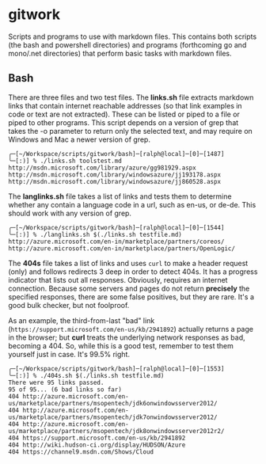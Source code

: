 # gitwork
Scripts and programs to use with markdown files. This contains both scripts (the bash and powershell directories) and programs (forthcoming go and mono/.net directories) that perform basic tasks with markdown files. 

## Bash
There are three files and two test files. The **links.sh** file extracts markdown links that contain internet reachable addresses (so that link examples in code or text are not extracted). These can be listed or piped to a file or piped to other programs. This script depends on a version of grep that takes the -o parameter to return only the selected text, and may require on Windows and Mac a newer version of grep.

```
╭─[~/Workspace/scripts/gitwork/bash]─[ralph@local]─[0]─[1487]
╰─[:)] % ./links.sh toolstest.md 
http://msdn.microsoft.com/library/azure/gg981929.aspx
http://msdn.microsoft.com/library/windowsazure/jj193178.aspx
http://msdn.microsoft.com/library/windowsazure/jj860528.aspx
```

The **langlinks.sh** file takes a list of links and tests them to determine whether any contain a language code in a url, such as en-us, or de-de. This should work with any version of grep.

```
╭─[~/Workspace/scripts/gitwork/bash]─[ralph@local]─[0]─[1544]
╰─[:)] % ./langlinks.sh $(./links.sh testfile.md)
http://azure.microsoft.com/en-in/marketplace/partners/coreos/
http://azure.microsoft.com/en-in/marketplace/partners/OpenLogic/
```

The **404s** file takes a list of links and uses `curl` to make a header request (only) and follows redirects 3 deep in order to detect 404s. It has a progress indicator that lists out all responses. Obviously, requires an internet connection. Because some servers and pages do not return **precisely** the specified responses, there are some false positives, but they are rare. It's a good bulk checker, but not foolproof.

As an example, the third-from-last "bad" link (`https://support.microsoft.com/en-us/kb/2941892`) actually returns a page in the browser; but **curl** treats the underlying network responses as bad, becoming a 404. So, while this is a good test, remember to test them yourself just in case. It's 99.5% right.

```
╭─[~/Workspace/scripts/gitwork/bash]─[ralph@local]─[0]─[1553]
╰─[:)] % ./404s.sh $(./links.sh testfile.md) 
There were 95 links passed.
95 of 95... (6 bad links so far)
404 http://azure.microsoft.com/en-us/marketplace/partners/msopentech/jdk6onwindowsserver2012/
404 http://azure.microsoft.com/en-us/marketplace/partners/msopentech/jdk7onwindowsserver2012/
404 http://azure.microsoft.com/en-us/marketplace/partners/msopentech/jdk8onwindowsserver2012r2/
404 https://support.microsoft.com/en-us/kb/2941892
404 http://wiki.hudson-ci.org/display/HUDSON/Azure
404 https://channel9.msdn.com/Shows/Cloud
```
